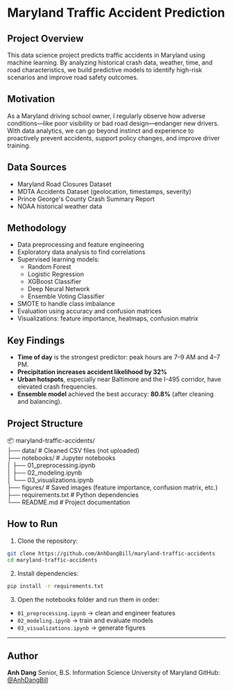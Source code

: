 ﻿
# Maryland Traffic Accident Prediction

## Project Overview
This data science project predicts traffic accidents in Maryland using machine learning. By analyzing historical crash data, weather, time, and road characteristics, we build predictive models to identify high-risk scenarios and improve road safety outcomes.

## Motivation
As a Maryland driving school owner, I regularly observe how adverse conditions—like poor visibility or bad road design—endanger new drivers. With data analytics, we can go beyond instinct and experience to proactively prevent accidents, support policy changes, and improve driver training.

## Data Sources
- Maryland Road Closures Dataset
- MDTA Accidents Dataset (geolocation, timestamps, severity)
- Prince George's County Crash Summary Report
- NOAA historical weather data

## Methodology
- Data preprocessing and feature engineering
- Exploratory data analysis to find correlations
- Supervised learning models:
  - Random Forest
  - Logistic Regression
  - XGBoost Classifier
  - Deep Neural Network
  - Ensemble Voting Classifier
- SMOTE to handle class imbalance
- Evaluation using accuracy and confusion matrices
- Visualizations: feature importance, heatmaps, confusion matrix

## Key Findings
- **Time of day** is the strongest predictor: peak hours are 7–9 AM and 4–7 PM.
- **Precipitation increases accident likelihood by 32%**
- **Urban hotspots**, especially near Baltimore and the I-495 corridor, have elevated crash frequencies.
- **Ensemble model** achieved the best accuracy: **80.8%** (after cleaning and balancing).

## Project Structure

📦 maryland-traffic-accidents/  
├── data/ # Cleaned CSV files (not uploaded)  
├── notebooks/ # Jupyter notebooks  
│   ├── 01_preprocessing.ipynb  
│   ├── 02_modeling.ipynb  
│   └── 03_visualizations.ipynb  
├── figures/ # Saved images (feature importance, confusion matrix, etc.)  
├── requirements.txt # Python dependencies  
└── README.md # Project documentation  

## How to Run

1. Clone the repository:
```bash
git clone https://github.com/AnhDangBill/maryland-traffic-accidents
cd maryland-traffic-accidents
```

2. Install dependencies:

```bash
pip install -r requirements.txt
```

3. Open the notebooks folder and run them in order:

* `01_preprocessing.ipynb` → clean and engineer features
* `02_modeling.ipynb` → train and evaluate models
* `03_visualizations.ipynb` → generate figures

---

## Author

**Anh Dang**
Senior, B.S. Information Science
University of Maryland
GitHub: [@AnhDangBill](https://github.com/AnhDangBill)

```

